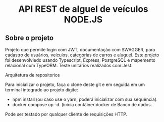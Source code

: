 <h1 align="center"> API REST de alguel de veículos NODE.JS</h1>

<h2>Sobre o projeto</h2>

Projeto que permite login com JWT, documentação com SWAGGER, para cadastro de usuários, veículos, categorias de carros e aluguel. 
Este projeto foi desenvolviedo usando Typescript, Express, PostgreSQL e mapemento relacional com TypeORM. Teste unitários realizados com Jest.

Arquitetura de repositorios

Para inicializar o projeto, faça o clone deste git e em seguida em um terminal integrado ao projeto digite:
 - npm install (ou caso use o yarn, poderá inicializar com sua sequência).
 - docker compose up -d. (inicia contâiner docker de Banco de dados.
 
Pode ser testado por qualquer cliente de requisições HTTP.

